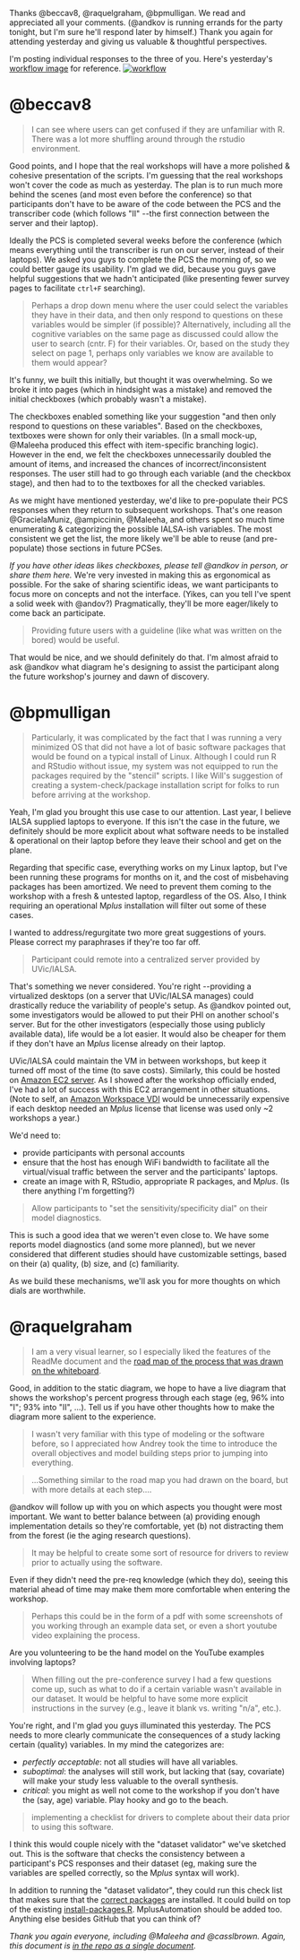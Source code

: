 Thanks @beccav8, @raquelgraham, @bpmulligan.  We read and appreciated all your comments.  (@andkov is running errands for the party tonight, but I'm sure he'll respond later by himself.)  Thank you again for attending yesterday and giving us valuable & thoughtful perspectives.

I'm posting individual responses to the three of you.  Here's yesterday's [workflow image](https://raw.githubusercontent.com/IALSA/ialsa-2015-portland-stencil/master/documentation/notes-2016-05-26/stencil-flow.jpg) for reference.
[![workflow](https://raw.githubusercontent.com/IALSA/ialsa-2015-portland-stencil/master/documentation/notes-2016-05-26/stencil-flow.jpg)](https://raw.githubusercontent.com/IALSA/ialsa-2015-portland-stencil/master/documentation/notes-2016-05-26/stencil-flow.jpg)


@beccav8
============================

> I can see where users can get confused if they are unfamiliar with R. There was a lot more shuffling around through the rstudio environment.

Good points, and I hope that the real workshops will have a more polished & cohesive presentation of the scripts.  I'm guessing that the real workshops won't cover the code as much as yesterday.  The plan is to run much more behind the scenes (and most even before the conference) so that participants don't have to be aware of the code between the PCS and the transcriber code (which follows "II" --the first connection between the server and their laptop).

Ideally the PCS is completed several weeks before the conference (which means everything until the transcriber is run on our server, instead of their laptops).  We asked you guys to complete the PCS the morning of, so we could better gauge its usability.  I'm glad we did, because you guys gave helpful suggestions that we hadn't anticipated (like presenting fewer survey pages to facilitate `ctrl+F` searching).

>Perhaps a drop down menu where the user could select the variables they have in their data, and then only respond to questions on these variables would be simpler (if possible)? Alternatively, including all the cognitive variables on the same page as discussed could allow the user to search (cntr. F) for their variables. Or, based on the study they select on page 1, perhaps only variables we know are available to them would appear?

It's funny, we built this initially, but thought it was  overwhelming.  So we broke it into pages (which in hindsight was a mistake) and removed the initial checkboxes (which probably wasn't a mistake).  

The checkboxes enabled something like your suggestion "and then only respond to questions on these variables".  Based on the checkboxes, textboxes were shown for only their variables.  (In a small mock-up, @Maleeha produced this effect with item-specific branching logic).  However in the end, we felt the checkboxes unnecessarily doubled the amount of items, and increased the chances of incorrect/inconsistent responses.  The user still had to go through each variable (and the checkbox stage), and then had to to the textboxes for all the checked variables.

As we might have mentioned yesterday, we'd like to pre-populate their PCS responses when they return to subsequent workshops.  That's one reason @GracielaMuniz, @ampiccinin, @Maleeha, and others spent so much time enumerating & categorizing the possible IALSA-ish variables.  The most consistent we get the list, the more likely we'll be able to reuse (and pre-populate) those sections in future PCSes.

*If you have other ideas likes checkboxes, please tell @andkov in person, or share them here.*  We're very invested in making this as ergonomical as possible.  For the sake of sharing scientific ideas, we want participants to focus more on concepts and not the interface.  (Yikes, can you tell I've spent a solid week with @andov?)  Pragmatically, they'll be more eager/likely to come back an participate.

>Providing future users with a guideline (like what was written on the bored) would be useful.

That would be nice, and we should definitely do that.  I'm almost afraid to ask @andkov what diagram he's designing to assist the participant along the future workshop's journey and dawn of discovery.

@bpmulligan
============================

> Particularly, it was complicated by the fact that I was running a very minimized OS that did not have a lot of basic software packages that would be found on a typical install of Linux. Although I could run R and RStudio without issue, my system was not equipped to run the packages required by the "stencil" scripts. I like Will's suggestion of creating a system-check/package installation script for folks to run before arriving at the workshop.

Yeah, I'm glad you brought this use case to our attention.  Last year, I believe IALSA supplied laptops to everyone.  If this isn't the case in the future, we definitely should be more explicit about what software needs to be installed & operational on their laptop before they leave their school and get on the plane.  

Regarding that specific case, everything works on my Linux laptop, but I've been running these programs for months on it, and the cost of misbehaving packages has been amortized.  We need to prevent them coming to the workshop with a fresh & untested laptop, regardless of the OS.  Also, I think requiring an operational  M*plus* installation will filter out some of these cases.

I wanted to address/regurgitate two more great suggestions of yours.  Please correct my paraphrases if they're too far off.

> Participant could remote into a centralized server provided by UVic/IALSA.

That's something we never considered.  You're right --providing a virtualized desktops (on a server that UVic/IALSA manages) could drastically reduce the variability of people's setup.  As @andkov pointed out, some investigators would be allowed to put their PHI on another school's server.  But for the other investigators (especially those using publicly available data), life would be a lot easier.  It would also be cheaper for them if they don't have an M*plus* license already on their laptop.

UVic/IALSA could maintain the VM in between workshops, but keep it turned off most of the time (to save costs).  Similarly, this could be hosted on [Amazon EC2 server](https://aws.amazon.com/ec2/).  As I showed after the workshop officially ended, I've had a lot of success with this EC2 arrangement in other situations. (Note to self, an [Amazon Workspace VDI](https://aws.amazon.com/workspaces/) would be unnecessarily expensive if each desktop needed an M*plus* license that license was used only ~2 workshops a year.)

We'd need to:

* provide participants with personal accounts
* ensure that the host has enough WiFi bandwidth to facilitate all the virtual/visual traffic between the server and the participants' laptops.
* create an image with R, RStudio, appropriate R packages, and M*plus*.  (Is there anything I'm forgetting?)

> Allow participants to "set the sensitivity/specificity dial" on their model diagnostics.

This is such a good idea that we weren't even close to.  We have some reports model diagnostics (and some more planned), but we never considered that different studies should have customizable settings, based on their (a) quality, (b) size, and (c) familiarity.

As we build these mechanisms, we'll ask you for more thoughts on which dials are worthwhile.

@raquelgraham
============================

> I am a very visual learner, so I especially liked the features of the ReadMe document and the [road map of the process that was drawn on the whiteboard](https://raw.githubusercontent.com/IALSA/ialsa-2015-portland-stencil/master/documentation/notes-2016-05-26/stencil-flow.jpg).

Good, in addition to the static diagram, we hope to have a live diagram that shows the workshop's percent progress through each stage (eg, 96% into "I"; 93% into "II", ...).  Tell us if you have other thoughts how to make the diagram more salient to the experience.

>I wasn't very familiar with this type of modeling or the software before, so I appreciated how Andrey took the time to introduce the overall objectives and model building steps prior to jumping into everything.

>...Something similar to the road map you had drawn on the board, but with more details at each step....

@andkov will follow up with you on which aspects you thought were most important.  We want to better balance between (a) providing enough implementation details so they're comfortable, yet (b) not distracting them from the forest (ie the aging research questions).

>It may be helpful to create some sort of resource for drivers to review prior to actually using the software.

Even if they didn't need the pre-req knowledge (which they do), seeing this material ahead of time may make them more comfortable when entering the workshop.

>Perhaps this could be in the form of a pdf with some screenshots of you working through an example data set, or even a short youtube video explaining the process.

Are you volunteering to be the hand model on the YouTube examples involving laptops?

>When filling out the pre-conference survey I had a few questions come up, such as what to do if a certain variable wasn't available in our dataset. It would be helpful to have some more explicit instructions in the survey (e.g., leave it blank vs. writing "n/a", etc.).

You're right, and I'm glad you guys illuminated this yesterday.  The PCS needs to more clearly communicate the consequences of a study lacking certain (quality) variables.  In my mind the categorizes are:
* *perfectly acceptable*: not all studies will have all variables.
* *suboptimal*: the analyses will still work, but lacking that (say, covariate) will make your study less valuable to the overall synthesis.
* *critical*: you might as well not come to the workshop if you don't have the (say, age) variable.  Play hooky and go to the beach.

>implementing a checklist for drivers to complete about their data prior to using this software.

I think this would couple nicely with the "dataset validator" we've sketched out.  This is the software that checks the consistency between a participant's PCS responses and their dataset (eg, making sure the variables are spelled correctly, so the M*plus* syntax will work).

In addition to running the "dataset validator", they could run this check list that makes sure that the [correct packages](https://github.com/IALSA/ialsa-2015-portland-stencil/blob/master/utility/package-dependency-list.csv) are installed.  It could build on top of the existing [install-packages.R](https://github.com/IALSA/ialsa-2015-portland-stencil/blob/master/utility/install-packages.R).  MplusAutomation should be added too.  Anything else besides GitHub that you can think of?

*Thank you again everyone, including @Maleeha and @casslbrown.  Again, this document is [in the repo as a single document](https://github.com/IALSA/ialsa-2015-portland-stencil/tree/master/documentation/notes-2016-05-26).*
